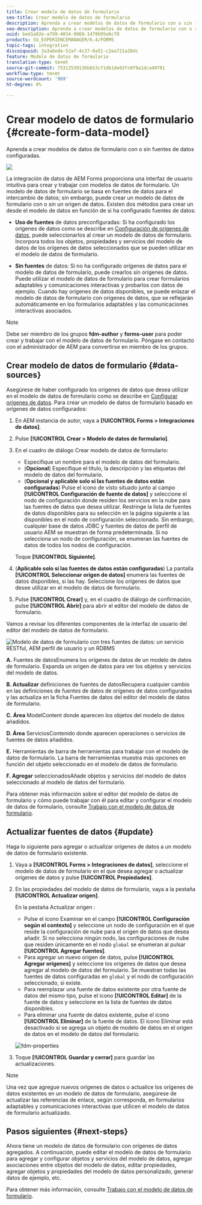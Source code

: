 ```yaml
---
title: Crear modelo de datos de formulario
seo-title: Crear modelo de datos de formulario
description: Aprenda a crear modelos de datos de formulario con o sin fuentes de datos configuradas.
seo-description: Aprenda a crear modelos de datos de formulario con o sin fuentes de datos configuradas.
uuid: bed1a82e-a799-4034-9068-1478b95e6c70
products: SG_EXPERIENCEMANAGER/6.4/FORMS
topic-tags: integration
discoiquuid: 3a3a6ede-52af-4c37-8a51-c2ea721a28dc
feature: Modelo de datos de formulario
translation-type: tm+mt
source-git-commit: 75312539136bb53cf1db1de03fc0f9a1dca49791
workflow-type: tm+mt
source-wordcount: '969'
ht-degree: 0%

---
```



# Crear modelo de datos de formulario {#create-form-data-model}

Aprenda a crear modelos de datos de formulario con o sin fuentes de datos configuradas.

![](do-not-localize/data-integeration.png)

La integración de datos de AEM Forms proporciona una interfaz de usuario intuitiva para crear y trabajar con modelos de datos de formulario. Un modelo de datos de formulario se basa en fuentes de datos para el intercambio de datos; sin embargo, puede crear un modelo de datos de formulario con o sin un origen de datos. Existen dos métodos para crear un desde el modelo de datos en función de si ha configurado fuentes de datos:

* **Uso de fuentes** de datos preconfiguradas: Si ha configurado los orígenes de datos como se describe en  [Configuración de orígenes de datos](/help/forms/using/configure-data-sources.md), puede seleccionarlos al crear un modelo de datos de formulario. Incorpora todos los objetos, propiedades y servicios del modelo de datos de los orígenes de datos seleccionados que se pueden utilizar en el modelo de datos de formulario.

* **Sin fuentes** de datos: Si no ha configurado orígenes de datos para el modelo de datos de formulario, puede crearlos sin orígenes de datos. Puede utilizar el modelo de datos de formulario para crear formularios adaptables y comunicaciones interactivas y probarlos con datos de ejemplo. Cuando hay orígenes de datos disponibles, se puede enlazar el modelo de datos de formulario con orígenes de datos, que se reflejarán automáticamente en los formularios adaptables y las comunicaciones interactivas asociados.

>[!NOTE]
>
>Debe ser miembro de los grupos **fdm-author** y **forms-user** para poder crear y trabajar con el modelo de datos de formulario. Póngase en contacto con el administrador de AEM para convertirse en miembro de los grupos.

## Crear modelo de datos de formulario {#data-sources}

Asegúrese de haber configurado los orígenes de datos que desea utilizar en el modelo de datos de formulario como se describe en [Configurar orígenes de datos](/help/forms/using/configure-data-sources.md). Para crear un modelo de datos de formulario basado en orígenes de datos configurados:

1. En AEM instancia de autor, vaya a **[!UICONTROL Forms > Integraciones de datos]**.
1. Pulse **[!UICONTROL Crear > Modelo de datos de formulario]**.
1. En el cuadro de diálogo Crear modelo de datos de formulario:

   * Especifique un nombre para el modelo de datos del formulario.
   * (**Opcional**) Especifique el título, la descripción y las etiquetas del modelo de datos del formulario.
   * (**Opcional y aplicable solo si las fuentes de datos están configuradas**) Pulse el icono de visto situado junto al campo **[!UICONTROL Configuración de fuente de datos]** y seleccione el nodo de configuración donde residen los servicios en la nube para las fuentes de datos que desea utilizar. Restringe la lista de fuentes de datos disponibles para su selección en la página siguiente a las disponibles en el nodo de configuración seleccionado. Sin embargo, cualquier base de datos JDBC y fuentes de datos de perfil de usuario AEM se muestran de forma predeterminada. Si no selecciona un nodo de configuración, se enumeran las fuentes de datos de todos los nodos de configuración.

   Toque **[!UICONTROL Siguiente]**.

1. (**Aplicable solo si las fuentes de datos están configuradas**) La pantalla **[!UICONTROL Seleccionar origen de datos]** enumera las fuentes de datos disponibles, si las hay. Seleccione los orígenes de datos que desee utilizar en el modelo de datos de formulario.
1. Pulse **[!UICONTROL Crear]** y, en el cuadro de diálogo de confirmación, pulse **[!UICONTROL Abrir]** para abrir el editor del modelo de datos de formulario.

Vamos a revisar los diferentes componentes de la interfaz de usuario del editor del modelo de datos de formulario.

![Modelo de datos de formulario con tres fuentes de datos: un servicio RESTful, AEM perfil de usuario y un RDBMS](assets/fdm-ui.png)

**A.** Fuentes de datosEnumera los orígenes de datos de un modelo de datos de formulario. Expanda un origen de datos para ver los objetos y servicios del modelo de datos.

**B. Actualizar** definiciones de fuentes de datosRecupera cualquier cambio en las definiciones de fuentes de datos de orígenes de datos configurados y las actualiza en la ficha Fuentes de datos del editor del modelo de datos de formulario.

**C. Área** ModelContent donde aparecen los objetos del modelo de datos añadidos.

**D. Área** ServiciosContenido donde aparecen operaciones o servicios de fuentes de datos añadidos.

**E.** Herramientas de barra de herramientas para trabajar con el modelo de datos de formulario. La barra de herramientas muestra más opciones en función del objeto seleccionado en el modelo de datos de formulario.

**F. Agregar** seleccionadosAñade objetos y servicios del modelo de datos seleccionado al modelo de datos del formulario.

Para obtener más información sobre el editor del modelo de datos de formulario y cómo puede trabajar con él para editar y configurar el modelo de datos de formulario, consulte [Trabajo con el modelo de datos de formulario](/help/forms/using/work-with-form-data-model.md).

## Actualizar fuentes de datos {#update}

Haga lo siguiente para agregar o actualizar orígenes de datos a un modelo de datos de formulario existente.

1. Vaya a **[!UICONTROL Forms > Integraciones de datos]**, seleccione el modelo de datos de formulario en el que desea agregar o actualizar orígenes de datos y pulse **[!UICONTROL Propiedades]**.
1. En las propiedades del modelo de datos de formulario, vaya a la pestaña **[!UICONTROL Actualizar origen]**.

   En la pestaña Actualizar origen :

   * Pulse el icono Examinar en el campo **[!UICONTROL Configuración según el contexto]** y seleccione un nodo de configuración en el que reside la configuración de nube para el origen de datos que desea añadir. Si no selecciona ningún nodo, las configuraciones de nube que residen únicamente en el nodo `global` se enumeran al pulsar **[!UICONTROL Agregar fuentes]**.
   * Para agregar un nuevo origen de datos, pulse **[!UICONTROL Agregar orígenes]** y seleccione los orígenes de datos que desea agregar al modelo de datos del formulario. Se muestran todas las fuentes de datos configuradas en `global` y el nodo de configuración seleccionado, si existe.
   * Para reemplazar una fuente de datos existente por otra fuente de datos del mismo tipo, pulse el icono **[!UICONTROL Editar]** de la fuente de datos y seleccione en la lista de fuentes de datos disponibles.
   * Para eliminar una fuente de datos existente, pulse el icono **[!UICONTROL Eliminar]** de la fuente de datos. El icono Eliminar está desactivado si se agrega un objeto de modelo de datos en el origen de datos en el modelo de datos del formulario.

   ![fdm-properties](assets/fdm-properties.png)

1. Toque **[!UICONTROL Guardar y cerrar]** para guardar las actualizaciones.

>[!NOTE]
>
>Una vez que agregue nuevos orígenes de datos o actualice los orígenes de datos existentes en un modelo de datos de formulario, asegúrese de actualizar las referencias de enlace, según corresponda, en formularios adaptables y comunicaciones interactivas que utilicen el modelo de datos de formulario actualizado.

## Pasos siguientes {#next-steps}

Ahora tiene un modelo de datos de formulario con orígenes de datos agregados. A continuación, puede editar el modelo de datos de formulario para agregar y configurar objetos y servicios del modelo de datos, agregar asociaciones entre objetos del modelo de datos, editar propiedades, agregar objetos y propiedades del modelo de datos personalizado, generar datos de ejemplo, etc.

Para obtener más información, consulte [Trabajo con el modelo de datos de formulario](/help/forms/using/work-with-form-data-model.md).
